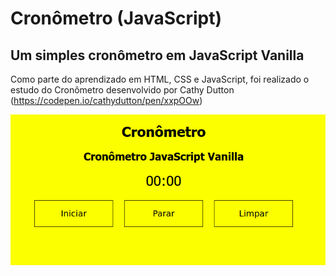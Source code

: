 # Cronômetro (JavaScript)

## Um simples cronômetro em JavaScript Vanilla

Como parte do aprendizado em HTML, CSS e JavaScript, foi realizado o estudo do Cronômetro desenvolvido por Cathy Dutton (https://codepen.io/cathydutton/pen/xxpOOw)

![Cronômetro JavaScript](cronometro.png)

